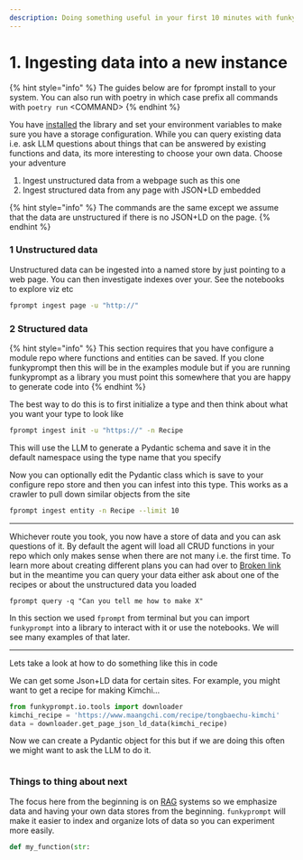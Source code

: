 ```yaml
---
description: Doing something useful in your first 10 minutes with funkyprompt
---
```


# 1. Ingesting data into a new instance

{% hint style="info" %}
The guides below are for fprompt install to your system. You can also run with poetry in which case prefix all commands with `poetry run` \<COMMAND>
{% endhint %}

You have [installed](../why-funkyprompt/install.md) the library and set your environment variables to make sure you have a storage configuration. While you can query existing data i.e. ask LLM questions about things that can be answered by existing functions and data, its more interesting to choose your own data. Choose your adventure

1. Ingest unstructured data from a webpage such as this one
2. Ingest structured data from any page with JSON+LD embedded

{% hint style="info" %}
The commands are the same except we assume that the data are unstructured if there is no JSON+LD on the page.
{% endhint %}

### 1 Unstructured data

Unstructured data can be ingested into a named store by just pointing to a web page. You can then investigate indexes over your. See the notebooks to explore viz etc

&#x20;&#x20;

```bash
fprompt ingest page -u "http://"
```



### 2 Structured data

{% hint style="info" %}
This section requires that you have configure a module repo where functions and entities can be saved. If you clone funkyprompt then this will be in the examples module but if you are running funkyprompt as a library you must point this somewhere that you are happy to generate code into
{% endhint %}

The best way to do this is to first initialize a type and then think about what you want your type to look like

```bash
fprompt ingest init -u "https://" -n Recipe
```

This will use the LLM to generate a Pydantic schema and save it in the default namespace using the type name that you specify

Now you can optionally edit the Pydantic class which is save to your configure repo store and then you can infest into this type. This works as a crawler to pull down similar objects from the site

```bash
fprompt ingest entity -n Recipe --limit 10 
```

***

Whichever route you took, you now have a store of data and you can ask questions of it. By default the agent will load all CRUD functions in your repo which only makes sense when there are not many i.e. the first time.  To learn more about creating different plans you can had over to [Broken link](broken-reference "mention") but in the meantime you can query your data either ask about one of the recipes or about the unstructured data you loaded

```
fprompt query -q "Can you tell me how to make X"
```

In this section we used `fprompt` from terminal but you can import `funkyprompt` into a library to interact with it or use the notebooks. We will see many examples of that later.



***

Lets take a look at how to do something like this in code

We can get some Json+LD data for certain sites. For example, you might want to get a recipe for making Kimchi...

```python
from funkyprompt.io.tools import downloader
kimchi_recipe = 'https://www.maangchi.com/recipe/tongbaechu-kimchi'
data = downloader.get_page_json_ld_data(kimchi_recipe)
```

Now we can create a Pydantic object for this but if we are doing this often we might want to ask the LLM to do it.

```
```

### Things to thing about next

The focus here from the beginning is on [RAG](../why-funkyprompt/rag-systems.md) systems so we emphasize data and having your own data stores from the beginning. `funkyprompt` will make it easier to index and organize lots of data so you can experiment more easily.&#x20;



```python
def my_function(str: 
```
